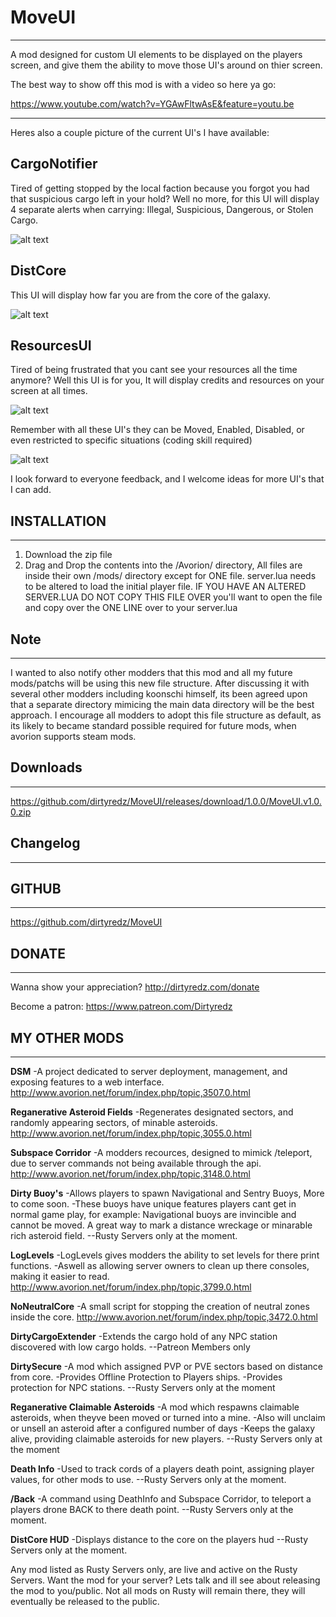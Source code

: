 # MoveUI

___
A mod designed for custom UI elements to be displayed on the players screen, and give them the ability to move those UI's around on thier screen.

The best way to show off this mod is with a video so here ya go:

https://www.youtube.com/watch?v=YGAwFltwAsE&feature=youtu.be
___

Heres also a couple picture of the current UI's I have available:

## CargoNotifier
Tired of getting stopped by the local faction because you forgot you had that suspicious cargo left in your hold?
Well no more, for this UI will display 4 separate alerts when carrying: Illegal, Suspicious, Dangerous, or Stolen Cargo.

![alt text](https://imgur.com/L3vK83V.png)


## DistCore
This UI will display how far you are from the core of the galaxy.

![alt text](https://imgur.com/HOwmJjF.png)


## ResourcesUI
Tired of being frustrated that you cant see your resources all the time anymore?
Well this UI is for you, It will display credits and resources on your screen at all times.

![alt text](https://imgur.com/w7rYjMM.png)


Remember with all these UI's they can be Moved, Enabled, Disabled, or even restricted to specific situations (coding skill required)

![alt text](https://imgur.com/oy5WRlG.png)

I look forward to everyone feedback, and I welcome ideas for more UI's that I can add.

## INSTALLATION
___
1. Download the zip file
2. Drag and Drop the contents into the /Avorion/ directory,
All files are inside their own /mods/ directory except for ONE file.
server.lua needs to be altered to load the initial player file.
IF YOU HAVE AN ALTERED SERVER.LUA DO NOT COPY THIS FILE OVER
you'll want to open the file and copy over the ONE LINE over to your server.lua

## Note
___
I wanted to also notify other modders that this mod and all my future mods/patchs will be using this new file structure.
After discussing it with several other modders including koonschi himself, its been agreed upon that a separate directory mimicing the main data directory will be the best approach.
I encourage all modders to adopt this file structure as default, as its likely to became standard possible required for future mods, when avorion supports steam mods.

## Downloads
___
https://github.com/dirtyredz/MoveUI/releases/download/1.0.0/MoveUI.v1.0.0.zip


## Changelog
___


## GITHUB
___
https://github.com/dirtyredz/MoveUI


## DONATE
___
Wanna show your appreciation?
http://dirtyredz.com/donate

Become a patron:
https://www.patreon.com/Dirtyredz


## MY OTHER MODS
___
__DSM__
-A project dedicated to server deployment, management, and exposing features to a web interface.
http://www.avorion.net/forum/index.php/topic,3507.0.html

__Reganerative Asteroid Fields__
-Regenerates designated sectors, and randomly appearing sectors, of minable asteroids.
http://www.avorion.net/forum/index.php/topic,3055.0.html

__Subspace Corridor__
-A modders recources, designed to mimick /teleport, due to server commands not being available through the api.
http://www.avorion.net/forum/index.php/topic,3148.0.html

__Dirty Buoy's__
-Allows players to spawn Navigational and Sentry Buoys, More to come soon.
-These buoys have unique features players cant get in normal game play, for example: Navigational buoys are invincible and cannot be moved. A great way to mark a distance wreckage or minarable rich asteroid field.
--Rusty Servers only at the moment.

__LogLevels__
-LogLevels gives modders the ability to set levels for there print functions.
-Aswell as allowing server owners to clean up there consoles, making it easier to read.
http://www.avorion.net/forum/index.php/topic,3799.0.html

__NoNeutralCore__
-A small script for stopping the creation of neutral zones inside the core.
http://www.avorion.net/forum/index.php/topic,3472.0.html

__DirtyCargoExtender__
-Extends the cargo hold of any NPC station discovered with low cargo holds.
--Patreon Members only

__DirtySecure__
-A mod which assigned PVP or PVE sectors based on distance from core.
-Provides Offline Protection to Players ships.
-Provides protection for NPC stations.
--Rusty Servers only at the moment

__Reganerative Claimable Asteroids__
-A mod which respawns claimable asteroids, when theyve been moved or turned into a mine.
-Also will unclaim or unsell an asteroid after a configured number of days
-Keeps the galaxy alive, providing claimable asteroids for new players.
--Rusty Servers only at the moment

__Death Info__
-Used to track cords of a players death point, assigning player values, for other mods to use.
--Rusty Servers only at the moment.

__/Back__
-A command using DeathInfo and Subspace Corridor, to teleport a players drone BACK to there death point.
--Rusty Servers only at the moment.

__DistCore HUD__
-Displays distance to the core on the players hud
--Rusty Servers only at the moment.

Any mod listed as Rusty Servers only, are live and active on the Rusty Servers.
Want the mod for your server? Lets talk and ill see about releasing the mod to you/public.
Not all mods on Rusty will remain there, they will eventually be released to the public.
